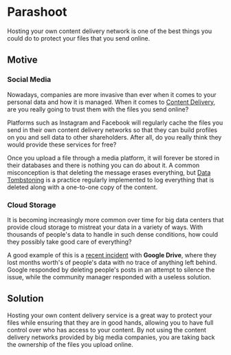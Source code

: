 # Parashoot

Hosting your own content delivery network is one of the best things you could do to protect your files that you send
online.

## Motive

### Social Media

Nowadays, companies are more invasive than ever when it comes to your personal data and how it is managed. When it comes
to [Content Delivery](https://www.optimizely.com/optimization-glossary/content-delivery), are you really going to trust
them with the files you send online?

Platforms such as Instagram and Facebook will regularly cache the files you send in their own content delivery networks 
so that they can build profiles on you and sell data to other shareholders. After all, do you really think they would
provide these services for free? 

Once you upload a file through a media platform, it will forever be stored in their databases and there is nothing you
can do about it. A common misconception is that deleting the message erases everything, but 
[Data Tombstoning](https://en.wikipedia.org/wiki/Tombstone_(data_store)) is a practice regularly implemented to log
everything that is deleted along with a one-to-one copy of the content.

### Cloud Storage

It is becoming increasingly more common over time for big data centers that provide cloud storage to mistreat your data
in a variety of ways. With thousands of people's data to handle in such dense conditions, how could they possibly take
good care of everything?

A good example of this is a [recent incident](https://support.google.com/drive/thread/245055606/google-drive-files-suddenly-disappeared-the-drive-literally-went-back-to-condition-in-may-2023?hl=en) 
with **Google Drive**, where they lost months worth's of people's data with no trace of anything left behind. Google 
responded by deleting people's posts in an attempt to silence the issue, while the community manager responded with a 
useless solution. 

## Solution

Hosting your own content delivery service is a great way to protect your files while ensuring that they are in good
hands, allowing you to have full control over who has access to your content. By not using the content delivery networks 
provided by big media companies, you are taking back the ownership of the files you upload online.